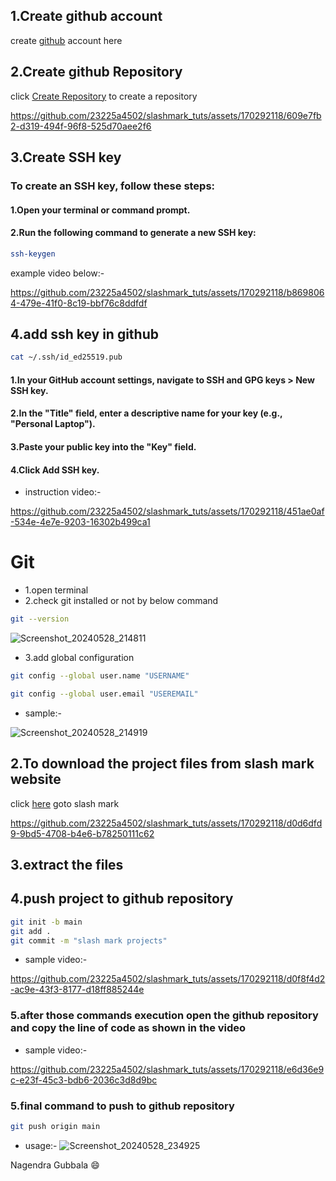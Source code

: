 ## 1.Create github account

create [github](https://github.com/) account here

## 2.Create github Repository

click [Create Repository](https://github.com/new) to create a repository


https://github.com/23225a4502/slashmark_tuts/assets/170292118/609e7fb2-d319-494f-96f8-525d70aee2f6


## 3.Create SSH key

### To create an SSH key, follow these steps:

#### 1.Open your terminal or command prompt.

#### 2.Run the following command to generate a new SSH key:

```bash
ssh-keygen
```

example video below:-

https://github.com/23225a4502/slashmark_tuts/assets/170292118/b8698064-479e-41f0-8c19-bbf76c8ddfdf

## 4.add ssh key in github

```bash
cat ~/.ssh/id_ed25519.pub
```

#### 1.In your GitHub account settings, navigate to SSH and GPG keys > New SSH key.

#### 2.In the "Title" field, enter a descriptive name for your key (e.g., "Personal Laptop").

#### 3.Paste your public key into the "Key" field.

#### 4.Click Add SSH key.

- instruction video:-

https://github.com/23225a4502/slashmark_tuts/assets/170292118/451ae0af-534e-4e7e-9203-16302b499ca1

# Git

- 1.open terminal
- 2.check git installed or not by below command

```bash
git --version
```

![Screenshot_20240528_214811](https://github.com/23225a4502/slashmark_tuts/assets/170292118/5f6ee552-685e-440a-a822-e3684355680a)

- 3.add global configuration

```bash
git config --global user.name "USERNAME"
```
```bash
git config --global user.email "USEREMAIL"
```
- sample:-
  
![Screenshot_20240528_214919](https://github.com/23225a4502/slashmark_tuts/assets/170292118/0854f037-bd6c-4937-a98b-a628c106336e)

## 2.To download the project files from slash mark website

click [here](https://slashmark.cloud/login1.php) goto slash mark



https://github.com/23225a4502/slashmark_tuts/assets/170292118/d0d6dfd9-9bd5-4708-b4e6-b78250111c62



## 3.extract the files
## 4.push project to github repository

```bash
git init -b main
git add .
git commit -m "slash mark projects"
```
- sample video:-

https://github.com/23225a4502/slashmark_tuts/assets/170292118/d0f8f4d2-ac9e-43f3-8177-d18ff885244e


### 5.after those commands execution open the github repository and copy the line of code as shown in the **video**

- sample video:-


https://github.com/23225a4502/slashmark_tuts/assets/170292118/e6d36e9c-e23f-45c3-bdb6-2036c3d8d9bc


### 5.final command to push to github repository

```bash
git push origin main
```
- usage:-
![Screenshot_20240528_234925](https://github.com/23225a4502/slashmark_tuts/assets/170292118/e222b679-8082-4fe9-9d2d-cb74047c4204)


   

Nagendra Gubbala 😄
